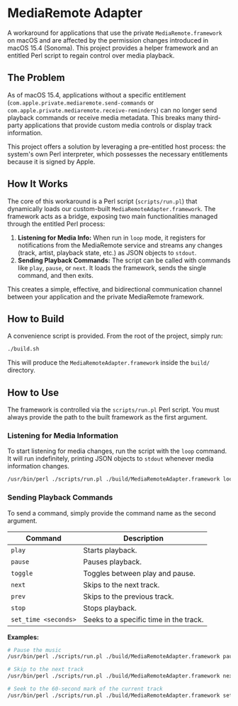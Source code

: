 # MediaRemote Adapter

A workaround for applications that use the private `MediaRemote.framework` on macOS and are affected by the permission changes introduced in macOS 15.4 (Sonoma). This project provides a helper framework and an entitled Perl script to regain control over media playback.

## The Problem

As of macOS 15.4, applications without a specific entitlement (`com.apple.private.mediaremote.send-commands` or `com.apple.private.mediaremote.receive-reminders`) can no longer send playback commands or receive media metadata. This breaks many third-party applications that provide custom media controls or display track information.

This project offers a solution by leveraging a pre-entitled host process: the system's own Perl interpreter, which possesses the necessary entitlements because it is signed by Apple.

## How It Works

The core of this workaround is a Perl script (`scripts/run.pl`) that dynamically loads our custom-built `MediaRemoteAdapter.framework`. The framework acts as a bridge, exposing two main functionalities managed through the entitled Perl process:

1.  **Listening for Media Info:** When run in `loop` mode, it registers for notifications from the MediaRemote service and streams any changes (track, artist, playback state, etc.) as JSON objects to `stdout`.
2.  **Sending Playback Commands:** The script can be called with commands like `play`, `pause`, or `next`. It loads the framework, sends the single command, and then exits.

This creates a simple, effective, and bidirectional communication channel between your application and the private MediaRemote framework.

## How to Build

A convenience script is provided. From the root of the project, simply run:

```bash
./build.sh
```

This will produce the `MediaRemoteAdapter.framework` inside the `build/` directory.

## How to Use

The framework is controlled via the `scripts/run.pl` Perl script. You must always provide the path to the built framework as the first argument.

### Listening for Media Information

To start listening for media changes, run the script with the `loop` command. It will run indefinitely, printing JSON objects to `stdout` whenever media information changes.

```bash
/usr/bin/perl ./scripts/run.pl ./build/MediaRemoteAdapter.framework loop
```

### Sending Playback Commands

To send a command, simply provide the command name as the second argument. 

| Command              | Description                               |
| -------------------- | ----------------------------------------- |
| `play`               | Starts playback.                          |
| `pause`              | Pauses playback.                          |
| `toggle`             | Toggles between play and pause.           |
| `next`               | Skips to the next track.                  |
| `prev`               | Skips to the previous track.              |
| `stop`               | Stops playback.                           |
| `set_time <seconds>` | Seeks to a specific time in the track.    |

**Examples:**

```bash
# Pause the music
/usr/bin/perl ./scripts/run.pl ./build/MediaRemoteAdapter.framework pause

# Skip to the next track
/usr/bin/perl ./scripts/run.pl ./build/MediaRemoteAdapter.framework next

# Seek to the 60-second mark of the current track
/usr/bin/perl ./scripts/run.pl ./build/MediaRemoteAdapter.framework set_time 60
```

